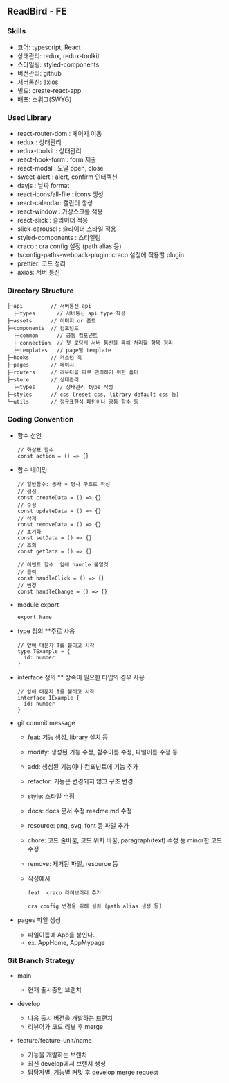 ## ReadBird - FE

### Skills

- 코어: typescript, React
- 상태관리: redux, redux-toolkit
- 스타일링: styled-components
- 버전관리: github
- 서버통신: axios
- 빌드: create-react-app
- 배포: 스위그(SWYG)

### Used Library

- react-router-dom : 페이지 이동
- redux : 상태관리
- redux-toolkit : 상태관리
- react-hook-form : form 제출
- react-modal : 모달 open, close
- sweet-alert : alert, confirm 인터렉션
- dayjs : 날짜 format
- react-icons/all-file : icons 생성
- react-calendar: 캘린더 생성
- react-window : 가상스크롤 적용
- react-slick : 슬라이더 적용
- slick-carousel : 슬라이더 스타일 적용
- styled-components : 스타일링
- craco : cra config 설정 (path alias 등)
- tsconfig-paths-webpack-plugin: craco 설정에 적용할 plugin
- prettier: 코드 정리
- axios: 서버 통신

### Directory Structure

```
├─api         // 서버통신 api
  ├─types       // 서버통신 api type 작성
├─assets      // 이미지 or 폰트
├─components  // 컴포넌트
  ├─common      // 공통 컴포넌트
  ├─connection  // 첫 로딩시 서버 통신을 통해 처리할 항목 정리
  ├─templates   // page별 template
├─hooks       // 커스텀 훅
├─pages       // 페이지
├─routers     // 라우터를 따로 관리하기 위한 폴더
├─store       // 상태관리
  ├─types       // 상태관리 type 작성
├─styles      // css (reset css, library default css 등)
└─utils       // 정규표현식 패턴이나 공통 함수 등
```

### Coding Convention

- 함수 선언

  ```
  // 화살표 함수
  const action = () => {}
  ```

- 함수 네이밍

  ```
  // 일반함수: 동사 + 명사 구조로 작성
  // 생성
  const createData = () => {}
  // 수정
  const updateData = () => {}
  // 삭제
  const removeData = () => {}
  // 초기화
  const setData = () => {}
  // 조회
  const getData = () => {}

  // 이벤트 함수: 앞에 handle 붙일것
  // 클릭
  const handleClick = () => {}
  // 변경
  const handleChange = () => {}
  ```

- module export

  ```
  export Name
  ```

- type 정의 \*\*주로 사용

  ```
  // 앞에 대문자 T를 붙이고 시작
  type TExample = {
    id: number
  }
  ```

- interface 정의 \*\* 상속이 필요한 타입의 경우 사용

  ```
  // 앞에 대문자 I를 붙이고 시작
  interface IExample {
    id: number
  }
  ```

- git commit message

  - feat: 기능 생성, library 설치 등
  - modify: 생성된 기능 수정, 함수이름 수정, 파일이름 수정 등
  - add: 생성된 기능이나 컴포넌트에 기능 추가
  - refactor: 기능은 변경되지 않고 구조 변경
  - style: 스타일 수정
  - docs: docs 문서 수정 readme.md 수정
  - resource: png, svg, font 등 파일 추가
  - chore: 코드 줄바꿈, 코드 위치 바꿈, paragraph(text) 수정 등 minor한 코드 수정
  - remove: 제거된 파일, resource 등
  - 작성예시

    ```
    feat. craco 라이브러리 추가

    cra config 변경을 위해 설치 (path alias 생성 등)
    ```

- pages 파일 생성
  - 파일이름에 App을 붙인다.
  - ex. AppHome, AppMypage

### Git Branch Strategy

- main

  - 현재 출시중인 브랜치

- develop

  - 다음 출시 버전을 개발하는 브랜치
  - 리뷰어가 코드 리뷰 후 merge

- feature/feature-unit/name
  - 기능을 개발하는 브랜치
  - 최신 develop에서 브랜치 생성
  - 담당자별, 기능별 커밋 후 develop merge request
